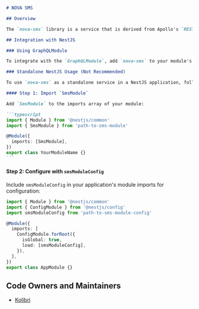 ````markdown
# NOVA SMS

## Overview

The `nova-sms` library is a service that is derived from Apollo's `RESTDataSource`. This service enables users to send SMS messages on behalf of Island.is using Nova.

## Integration with NestJS

### Using GraphQLModule

To integrate with the `GraphQLModule`, add `nova-sms` to your module's data sources (instructions to be provided).

### Standalone NestJS Usage (Not Recommended)

To use `nova-sms` as a standalone service in a NestJS application, follow these steps:

#### Step 1: Import `SmsModule`

Add `SmsModule` to the imports array of your module:

```typescript
import { Module } from '@nestjs/common'
import { SmsModule } from 'path-to-sms-module'

@Module({
  imports: [SmsModule],
})
export class YourModuleName {}
```
````

#### Step 2: Configure with `smsModuleConfig`

Include `smsModuleConfig` in your application's module imports for configuration:

```typescript
import { Module } from '@nestjs/common'
import { ConfigModule } from '@nestjs/config'
import smsModuleConfig from 'path-to-sms-module-config'

@Module({
  imports: [
    ConfigModule.forRoot({
      isGlobal: true,
      load: [smsModuleConfig],
    }),
  ],
})
export class AppModule {}
```

## Code Owners and Maintainers

- [Kolibri](https://github.com/orgs/island-is/teams/kolibri/members)

```

```
